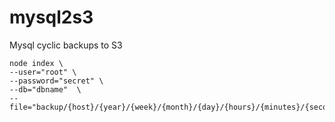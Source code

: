 # mysql2s3
Mysql cyclic backups to S3

```
node index \
--user="root" \
--password="secret" \
--db="dbname"  \
--file="backup/{host}/{year}/{week}/{month}/{day}/{hours}/{minutes}/{seconds}/{timestamp}.dump.sql.gz"
```